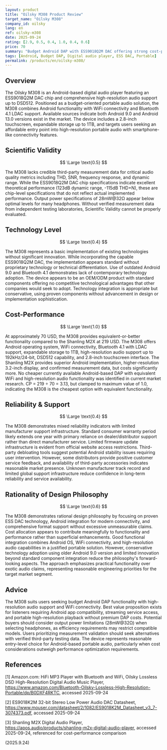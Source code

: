 ```yaml
---
layout: product
title: "Oilsky M308 Product Review"
target_name: "Oilsky M308"
company_id: oilsky
lang: en
ref: oilsky-m308
date: 2025-09-24
rating: [2.9, 0.5, 0.4, 1.0, 0.4, 0.6]
price: 70
summary: "Budget Android DAP with ESS9018Q2M DAC offering strong cost-performance but limited by outdated components and insufficient measurement validation"
tags: [Android, Budget DAP, Digital audio player, ESS DAC, Portable]
permalink: /products/en/oilsky-m308/
---
```

## Overview

The Oilsky M308 is an Android-based digital audio player featuring an ESS9018Q2M DAC chip and comprehensive high-resolution audio support up to DSD512. Positioned as a budget-oriented portable audio solution, the M308 combines Android functionality with WiFi connectivity and Bluetooth 4.1 LDAC support. Available sources indicate both Android 9.0 and Android 13.0 versions exist in the market. The device includes a 2.8-inch touchscreen, expandable storage up to 1TB, and targets users seeking an affordable entry point into high-resolution portable audio with smartphone-like connectivity features.

## Scientific Validity

$$ \Large \text{0.5} $$

The M308 lacks credible third-party measurement data for critical audio quality metrics including THD, SNR, frequency response, and dynamic range. While the ESS9018Q2M DAC chip specifications indicate excellent theoretical performance (123dB dynamic range, -115dB THD+N), these are chip-level specifications that do not reflect actual implemented performance. Output power specifications of 28mW@32Ω appear below optimal levels for many headphones. Without verified measurement data from independent testing laboratories, Scientific Validity cannot be properly evaluated.

## Technology Level

$$ \Large \text{0.4} $$

The M308 represents a basic implementation of existing technologies without significant innovation. While incorporating the capable ESS9018Q2M DAC, the implementation appears standard without proprietary technology or technical differentiation. Use of outdated Android 9.0 and Bluetooth 4.1 demonstrates lack of contemporary technology adoption. The device appears to be an OEM/ODM product with standard components offering no competitive technological advantages that other companies would seek to adopt. Technology integration is appropriate but conservative, using proven components without advancement in design or implementation sophistication.

## Cost-Performance

$$ \Large \text{1.0} $$

At approximately 70 USD, the M308 provides equivalent-or-better functionality compared to the Shanling M2X at 219 USD. The M308 offers Android operating system, WiFi connectivity, Bluetooth 4.1 with LDAC support, expandable storage to 1TB, high-resolution audio support up to 192kHz/24-bit, DSD512 capability, and 2.8-inch touchscreen interface. The Shanling M2X provides superior Android implementation, higher-resolution 3.2-inch display, and confirmed measurement data, but costs significantly more. No cheaper currently available Android-based DAP with equivalent WiFi and high-resolution audio functionality was identified in current market research. CP = 219 ÷ 70 = 3.13, but clamped to maximum value of 1.0, indicating the M308 is the cheapest option with equivalent functionality.

## Reliability & Support

$$ \Large \text{0.4} $$

The M308 demonstrates mixed reliability indicators with limited manufacturer support infrastructure. Standard consumer warranty period likely extends one year with primary reliance on dealer/distributor support rather than direct manufacturer service. Limited firmware update infrastructure is evident from official website access restrictions. Third-party debloating tools suggest potential Android stability issues requiring user intervention. However, some distributors provide positive customer service feedback, and availability of third-party accessories indicates reasonable market presence. Unknown manufacturer track record and limited global support infrastructure reduce confidence in long-term reliability and service availability.

## Rationality of Design Philosophy

$$ \Large \text{0.6} $$

The M308 demonstrates rational design philosophy by focusing on proven ESS DAC technology, Android integration for modern connectivity, and comprehensive format support without excessive unmeasurable claims. Cost allocation appears to contribute meaningfully to functionality and performance rather than superficial enhancements. Good functional integration combines Android OS, WiFi connectivity, and high-resolution audio capabilities in a justified portable solution. However, conservative technology adoption using older Android 9.0 version and limited innovation beyond standard component integration reduce the philosophy's forward-looking aspects. The approach emphasizes practical functionality over exotic audio claims, representing reasonable engineering priorities for the target market segment.

## Advice

The M308 suits users seeking budget Android DAP functionality with high-resolution audio support and WiFi connectivity. Best value proposition exists for listeners requiring Android app compatibility, streaming service access, and portable high-resolution playback without premium DAP costs. Potential buyers should consider output power limitations (28mW@32Ω) when selecting headphones, as efficiency requirements may restrict compatible models. Users prioritizing measurement validation should seek alternatives with verified third-party testing data. The device represents reasonable entry-level choice for Android-based portable audio, particularly when cost considerations outweigh performance optimization requirements.

## References

[1] Amazon.com: HiFi MP3 Player with Bluetooth and WiFi, Oilsky Lossless DSD High-Resolution Digital Audio Music Player, https://www.amazon.com/Bluetooth-Oilsky-Lossless-High-Resolution-Portable/dp/B0DXF4RKTC, accessed 2025-09-24

[2] ES9018K2M 32-bit Stereo Low Power Audio DAC Datasheet, https://www.mouser.com/datasheet/2/1082/ES9018K2M_Datasheet_v3_7-3074373.pdf, accessed 2025-09-24

[3] Shanling M2X Digital Audio Player, https://apos.audio/products/shanling-m2x-digital-audio-player, accessed 2025-09-24, referenced for cost-performance comparison

(2025.9.24)